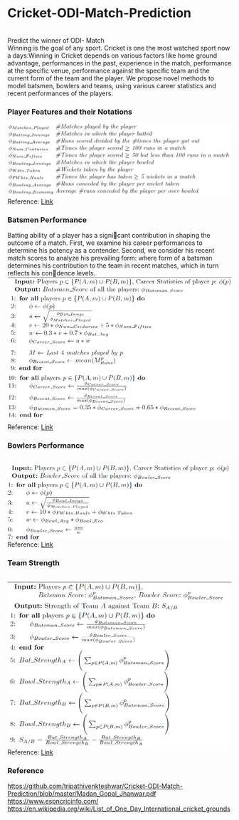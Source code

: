# Cricket-ODI-Match-Prediction
<br>
Predict the winner of ODI- Match
<br>
Winning is the goal of any sport. Cricket is one the most watched sport now a days.Winning in Cricket depends on various factors like home ground advantage, performances in the past, experience in the match, performance at the specific venue, performance against the specific team and the current form of the team and the player. We propose novel methods to model batsmen, bowlers and teams, using various career statistics and recent performances of the players.
<br>
<h3>Player Features and their Notations</h3>
<img src="https://github.com/tripathivenkteshwar/Cricket-ODI-Match-Prediction/blob/master/img/notations.JPG")
<br>
Reference:
<a href="https://github.com/tripathivenkteshwar/Cricket-ODI-Match-Prediction/blob/master/Madan_Gopal_Jhanwar.pdf" alt="Research">Link</a>
<br>
<h3>Batsmen Performance</h3>
Batting ability of a player has a signicant contribution in shaping the outcome of a match. First, we examine his career performances to determine his potency as a contender. Second, we consider his recent match scores to analyze his prevailing form: where form of a batsman determines his contribution to the team in recent matches, which in turn reflects his condence levels.
<br>
<img src="https://github.com/tripathivenkteshwar/Cricket-ODI-Match-Prediction/blob/master/img/batsman.JPG">
Reference:
<a href="https://github.com/tripathivenkteshwar/Cricket-ODI-Match-Prediction/blob/master/Madan_Gopal_Jhanwar.pdf" alt="Research">Link</a>
<br>
<h3>Bowlers Performance</h3>
<br>
<img src="https://github.com/tripathivenkteshwar/Cricket-ODI-Match-Prediction/blob/master/img/bowlers.JPG">
Reference:
<a href="https://github.com/tripathivenkteshwar/Cricket-ODI-Match-Prediction/blob/master/Madan_Gopal_Jhanwar.pdf" alt="Research">Link</a>
<br>
<h3>Team Strength</h3>
<br>
<img src="https://github.com/tripathivenkteshwar/Cricket-ODI-Match-Prediction/blob/master/img/team%20strength.JPG">
<br>
Reference:
<a href="https://github.com/tripathivenkteshwar/Cricket-ODI-Match-Prediction/blob/master/Madan_Gopal_Jhanwar.pdf" alt="Research">Link</a>
<br>
<h3> Reference</h3>
<a href="https://github.com/tripathivenkteshwar/Cricket-ODI-Match-Prediction/blob/master/Madan_Gopal_Jhanwar.pdf" alt="Research">https://github.com/tripathivenkteshwar/Cricket-ODI-Match-Prediction/blob/master/Madan_Gopal_Jhanwar.pdf</a>
<br>
<a href="https://www.espncricinfo.com/" alt="Data">https://www.espncricinfo.com/</a>
<br>
<a href="https://en.wikipedia.org/wiki/List_of_One_Day_International_cricket_grounds" alt="Ground">https://en.wikipedia.org/wiki/List_of_One_Day_International_cricket_grounds</a>
 <br>
